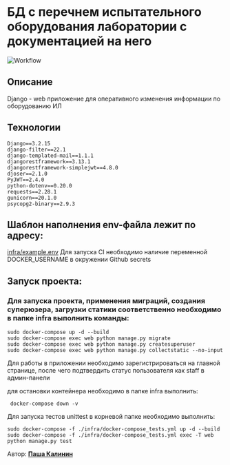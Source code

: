 # БД с перечнем испытательного оборудования лаборатории с документацией на него

![Workflow](https://github.com/Pavelkalininn/laboratory_equipments/actions/workflows/main.yml/badge.svg)


## Описание

Django - web приложение для оперативного изменения информации по оборудованию ИЛ

## Технологии

    Django==3.2.15
    django-filter==22.1
    django-templated-mail==1.1.1
    djangorestframework==3.13.1
    djangorestframework-simplejwt==4.8.0
    djoser==2.1.0
    PyJWT==2.4.0
    python-dotenv==0.20.0
    requests==2.28.1
    gunicorn==20.1.0
    psycopg2-binary==2.9.3

## Шаблон наполнения env-файла лежит по адресу: 

[infra/example.env](./infra/example.env)
Для запуска CI необходимо наличие переменной DOCKER_USERNAME в окружении Github secrets

## Запуск проекта:

### Для запуска проекта, применения миграций, создания суперюзера, загрузки статики соответственно необходимо в папке infra выполнить команды:
    
    sudo docker-compose up -d --build
    sudo docker-compose exec web python manage.py migrate
    sudo docker-compose exec web python manage.py createsuperuser
    sudo docker-compose exec web python manage.py collectstatic --no-input

Для работы в приложении необходимо зарегистрироваться на главной странице, после чего подтвердить статус пользователя как staff в админ-панели

для остановки контейнера необходимо в папке infra выполнить:

     docker-compose down -v

Для запуска тестов unittest в корневой папке необходимо выполнить:

    sudo docker-compose -f ./infra/docker-compose_tests.yml up -d --build
    sudo docker-compose -f ./infra/docker-compose_tests.yml exec -T web python manage.py test


Автор: [__Паша Калинин__](https://github.com/Pavelkalininn)
